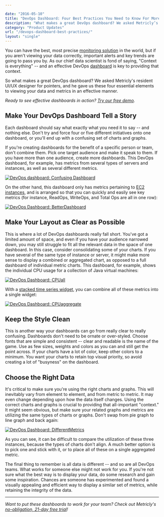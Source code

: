 ```yaml
---

date: "2016-05-10"
title: "DevOps Dashboard: Four Best Practices You Need to Know For More Readable Dashboards"
description: "What makes a great DevOps dashboard? We asked Metricly’s resident UI/UX designer for pointers, and he gave us four essential elements."
category: "Product Updates"
url: "/devops-dashboard-best-practices/"
layout: "single"
---
```


You can have the best, most precise [monitoring solution](https://www.metricly.com) in the world, but if you aren't viewing your data correctly, important alerts and key trends are going to pass you by. As our chief data scientist is fond of saying, "Context is everything" -- and an effective DevOps [dashboard](/product) is key to providing that context.

So what makes a great DevOps dashboard? We asked Metricly's resident UI/UX designer for pointers, and he gave us these four essential elements to viewing your data and metrics in an effective manner.

*Ready to see effective dashboards in action? [Try our free demo](/signup).*

Make Your DevOps Dashboard Tell a Story
---------------------------------------

Each dashboard should say what exactly what you need it to say -- and nothing else. Don't try and force four or five different initiatives onto one dashboard, or you'll end up with a confusing set of charts and graphs.

If you're creating dashboards for the benefit of a specific person or team, don't combine them. Pick one target audience and make it speak to them. If you have more than one audience, create more dashboards. This DevOps dashboard, for example, has metrics from several types of servers and instances, as well as several different metrics.

[![DevOps dashboard: Confusing Dashboard](https://s3-us-west-2.amazonaws.com/com-netuitive-app-usw2-public/wp-content/uploads/2016/05/ConfusingDashboard-1024x530.png)](https://s3-us-west-2.amazonaws.com/com-netuitive-app-usw2-public/wp-content/uploads/2016/05/ConfusingDashboard.png)

On the other hand, this dashboard only has metrics pertaining to [EC2 instances](https://help.netuitive.com/Content/Misc/Datasources/AWS/new_aws_datasource.htm), and is arranged so that you can quickly and easily see key metrics (for instance, ReadOps, WriteOps, and Total Ops are all in one row):

[![DevOps Dashboard: BetterDashboard](https://s3-us-west-2.amazonaws.com/com-netuitive-app-usw2-public/wp-content/uploads/2016/05/BetterDashboard-1024x532.png)](https://s3-us-west-2.amazonaws.com/com-netuitive-app-usw2-public/wp-content/uploads/2016/05/BetterDashboard.png)

Make Your Layout as Clear as Possible
-------------------------------------

This is where a lot of DevOps dashboards really fall short. You've got a limited amount of space, and even if you have your audience narrowed down, you may still struggle to fit all the relevant data in the space of one dashboard. In this case, consider consolidating some of your charts. If you have several of the same type of instance or server, it might make more sense to display a combined or aggregated chart, as opposed to a full dashboard of individual metric charts. This dashboard, for example, shows the individual CPU usage for a collection of Java virtual machines:

[![DevOps Dashboard: CPUall](https://s3-us-west-2.amazonaws.com/com-netuitive-app-usw2-public/wp-content/uploads/2016/05/CPUall-1024x531.png)](https://s3-us-west-2.amazonaws.com/com-netuitive-app-usw2-public/wp-content/uploads/2016/05/CPUall.png)

With a [stacked time series widget](https://help.netuitive.com/Content/Dashboards/Widgets/widget_library.htm), you can combine all of these metrics into a single widget:

[![DevOps Dashboard: CPUaggregate](https://s3-us-west-2.amazonaws.com/com-netuitive-app-usw2-public/wp-content/uploads/2016/05/CPUaggregate.png)](https://s3-us-west-2.amazonaws.com/com-netuitive-app-usw2-public/wp-content/uploads/2016/05/CPUaggregate.png)

Keep the Style Clean
--------------------

This is another way your dashboards can go from really clear to really confusing. Dashboards don't need to be ornate or over-styled. Choose fonts that are simple and consistent -- clear and readable is the name of the game. Use as few sizes, weights and colors as you can and still get the point across. If your charts have a lot of color, keep other colors to a minimum. You want your charts to retain top visual priority, so avoid creating a lot of "busyness" on the dashboard.

Choose the Right Data
---------------------

It's critical to make sure you're using the right charts and graphs. This will inevitably vary from element to element, and from metric to metric. It may even change depending upon how the data itself changes. Using the correct charts and graphs is crucial to providing that all-important "context." It might seem obvious, but make sure your related graphs and metrics are utilizing the same types of charts or graphs. Don't swap from pie graph to line graph and back again:

[![DevOps Dashboard: DifferentMetrics](https://s3-us-west-2.amazonaws.com/com-netuitive-app-usw2-public/wp-content/uploads/2016/05/DifferentMetrics-1024x303.png)](https://s3-us-west-2.amazonaws.com/com-netuitive-app-usw2-public/wp-content/uploads/2016/05/DifferentMetrics.png)

As you can see, it can be difficult to compare the utilization of these three instances, because the types of charts don't align. A much better option is to pick one and stick with it, or to place all of these on a single aggregated metric.

The final thing to remember is all data is different -- and so are all DevOps teams. What works for someone else might not work for you. If you're not sure what the best way is to display your data, do some research and gain some inspiration. Chances are someone has experimented and found a visually appealing and efficient way to display a similar set of metrics, while retaining the integrity of the data.

* * * * *

*Want to put these dashboards to work for your team? Check out Metricly's [no-obligation, 21-day free trial](/signup)!*
